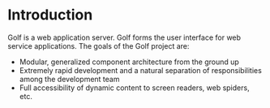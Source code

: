 
Introduction
============

Golf is a web application server. Golf forms the user interface for web service
applications. The goals of the Golf project are:

* Modular, generalized component architecture from the ground up
* Extremely rapid development and a natural separation of responsibilities
  among the development team
* Full accessibility of dynamic content to screen readers, web spiders, etc.

